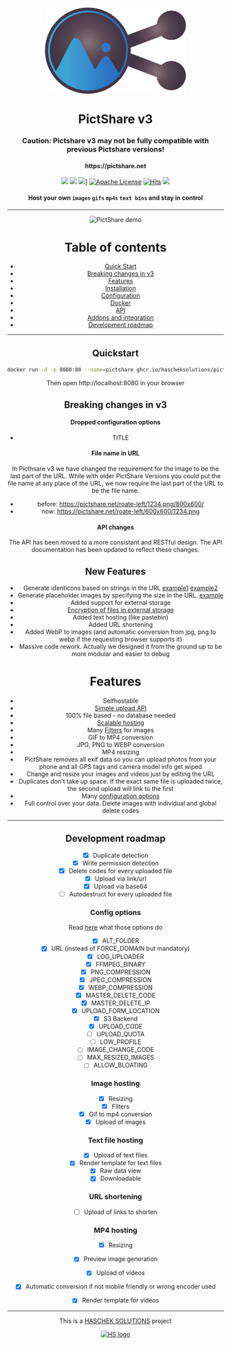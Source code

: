 <p align="center">
  <a href="" rel="noopener">
    <img height=200px src="./css/imgs/logo/logo.svg" alt="PictShare logo">
  </a>
</p>

<h1 align="center">PictShare v3</h1>

<h3 align="center">Caution: Pictshare v3 may not be fully compatible with previous Pictshare versions!</h3>

<h4 align="center">https://pictshare.net</h4>

<div align="center">
 
  
![](https://img.shields.io/badge/php-8.2%2B-brightgreen.svg)
[![](https://img.shields.io/docker/pulls/hascheksolutions/pictshare?color=brightgreen)](https://hub.docker.com/r/hascheksolutions/pictshare)
![](https://github.com/hascheksolutions/pictshare/actions/workflows/build-docker.yml/badge.svg)]
[![Apache License](https://img.shields.io/badge/license-Apache-brightgreen.svg?style=flat)](https://github.com/HaschekSolutions/pictshare/blob/master/LICENSE)
[![Hits](https://hits.seeyoufarm.com/api/count/incr/badge.svg?url=https%3A%2F%2Fgithub.com%2Fhascheksolutions%2Fpictshare&count_bg=%2379C83D&title_bg=%23555555&icon=&icon_color=%23E7E7E7&title=hits&edge_flat=false)](https://hits.seeyoufarm.com)
[![](https://img.shields.io/github/stars/HaschekSolutions/pictshare.svg?label=Stars&style=social)](https://github.com/HaschekSolutions/pictshare)

#### Host your own `images` `gifs` `mp4s` `text bins` and stay in control

</div>

-----------------------------------------
<center>

<p align="center">
    <img src="https://www.pictshare.net/39928d8239.gif" alt="PictShare demo">
</p>

Table of contents
=================
* [Quick Start](#quickstart)
* [Breaking changes in v3](#breaking-changes-in-v3)
* [Features](#features)
* [Installation](/rtfm/INSTALL.md)
* [Configuration](/rtfm/CONFIG.md)
* [Docker](/rtfm/DOCKER.md)
* [API](/rtfm/API.md)
* [Addons and integration](/rtfm/INTEGRATIONS.md)
* [Development roadmap](#development-roadmap)

---

## Quickstart

```bash
docker run -d -p 8080:80 --name=pictshare ghcr.io/hascheksolutions/pictshare
```

Then open http://localhost:8080 in your browser

## Breaking changes in v3

#### Dropped configuration options
- TITLE

#### File name in URL
In Picthsare v3 we have changed the requirement for the image to be the last part of the URL. While with older PictShare Versions you could put the file name at any place of the URL, we now require the last part of the URL to be the file name.

- before: https://pictshare.net/roate-left/1234.png/800x600/
- now: https://pictshare.net/roate-left/600x600/1234.png

#### API changes
The API has been moved to a more consistant and RESTful design. The API documentation has been updated to reflect these changes.

## New Features

- Generate identicons based on strings in the URL [example1](https://pictshare.net/identicon/example1) [example2](https://pictshare.net/identicon/example2)            
- Generate placeholder images by specifying the size in the URL. [example](https://pictshare.net/placeholder/555x250/color-white-blue)
- Added support for external storage
- [Encryption of files in external storage](/rtfm/ENCRYPTION.md)
- Added text hosting (like pastebin)
- Added URL shortening
- Added WebP to images (and automatic conversion from jpg, png to webp if the requesting browser supports it)
- Massive code rework. Actually we designed it from the ground up to be more modular and easier to debug

# Features

- Selfhostable
- [Simple upload API](/rtfm/API.md)
- 100% file based - no database needed
- [Scalable hosting](/rtfm/SCALING.md)
- Many [Filters](/rtfm/IMAGEFILTERS.md) for images
- GIF to MP4 conversion
- JPG, PNG to WEBP conversion
- MP4 resizing
- PictShare removes all exif data so you can upload photos from your phone and all GPS tags and camera model info get wiped
- Change and resize your images and videos just by editing the URL
- Duplicates don't take up space. If the exact same file is uploaded twice, the second upload will link to the first
- Many [configuration options](/rtfm/CONFIG.md)
- Full control over your data. Delete images with individual and global delete codes


---

## Development roadmap

- [x] Duplicate detection
- [x] Write permission detection
- [x] Delete codes for every uploaded file
- [x] Upload via link/url
- [x] Upload via base64
- [ ] Autodestruct for every uploaded file

### Config options

Read [here](/rtfm/CONFIG.md) what those options do

- [x] ALT_FOLDER
- [x] URL (instead of FORCE_DOMAIN but mandatory)
- [x] LOG_UPLOADER
- [x] FFMPEG_BINARY
- [x] PNG_COMPRESSION
- [x] JPEG_COMPRESSION
- [x] WEBP_COMPRESSION
- [x] MASTER_DELETE_CODE
- [x] MASTER_DELETE_IP
- [x] UPLOAD_FORM_LOCATION
- [x] S3 Backend
- [x] UPLOAD_CODE
- [ ] UPLOAD_QUOTA
- [ ] LOW_PROFILE
- [ ] IMAGE_CHANGE_CODE
- [ ] MAX_RESIZED_IMAGES
- [ ] ALLOW_BLOATING

### Image hosting
- [x] Resizing
- [x] Filters
- [x] Gif to mp4 conversion
- [x] Upload of images

### Text file hosting
- [x] Upload of text files
- [x] Render template for text files
- [x] Raw data view
- [x] Downloadable

### URL shortening
- [ ] Upload of links to shorten

### MP4 hosting
- [x] Resizing
- [x] Preview image generation
- [x] Upload of videos
- [x] Automatic conversion if not mobile friendly or wrong encoder used
- [x] Render template for videos


---

This is a [HASCHEK SOLUTIONS](https://haschek.solutions) project

[![HS logo](https://pictshare.net/css/imgs/hs_logo.png)](https://haschek.solutions)
